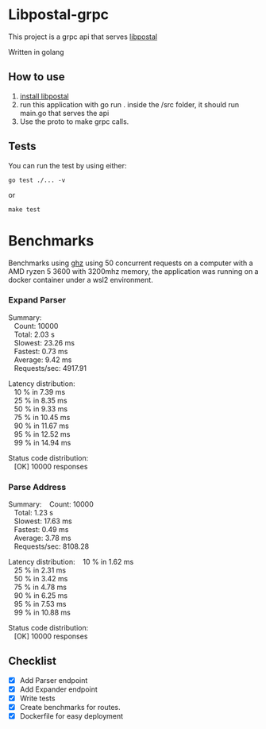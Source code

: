 # Libpostal-grpc

This project is a grpc api that serves [libpostal](https://github.com/openvenues/libpostal)

Written in golang

## How to use

1. [install libpostal](https://github.com/openvenues/libpostal)
2. run this application with go run . inside the /src folder, it should run main.go that serves the api
3. Use the proto to make grpc calls.

## Tests
You can run the test by using either:

`go test ./... -v`

or

`make test`

# Benchmarks
Benchmarks using [ghz](http://ghz.sh) using 50 concurrent requests on a computer with a AMD ryzen 5 3600 with 3200mhz memory, the application was running on a docker container under a wsl2 environment.

### Expand Parser
Summary:<br />
&nbsp;&nbsp;  Count:        10000 <br />
&nbsp;&nbsp;  Total:        2.03 s <br />
&nbsp;&nbsp;  Slowest:      23.26 ms <br />
&nbsp;&nbsp;  Fastest:      0.73 ms <br />
&nbsp;&nbsp;  Average:      9.42 ms <br />
&nbsp;&nbsp;  Requests/sec: 4917.91 <br />

Latency distribution:<br />
&nbsp;&nbsp;  10 % in 7.39 ms <br />
&nbsp;&nbsp;  25 % in 8.35 ms <br />
&nbsp;&nbsp;  50 % in 9.33 ms <br />
&nbsp;&nbsp;  75 % in 10.45 ms <br />
&nbsp;&nbsp;  90 % in 11.67 ms <br />
&nbsp;&nbsp;  95 % in 12.52 ms <br />
&nbsp;&nbsp;  99 % in 14.94 ms <br />

Status code distribution: <br />
&nbsp;&nbsp;  [OK]   10000 responses

### Parse Address
Summary:
&nbsp;&nbsp;  Count:        10000 <br />
&nbsp;&nbsp;  Total:        1.23 s <br />
&nbsp;&nbsp;  Slowest:      17.63 ms <br />
&nbsp;&nbsp;  Fastest:      0.49 ms <br />
&nbsp;&nbsp;  Average:      3.78 ms <br />
&nbsp;&nbsp;  Requests/sec: 8108.28 <br />

Latency distribution:
&nbsp;&nbsp;  10 % in 1.62 ms <br />
&nbsp;&nbsp;  25 % in 2.31 ms <br />
&nbsp;&nbsp;  50 % in 3.42 ms <br />
&nbsp;&nbsp;  75 % in 4.78 ms <br />
&nbsp;&nbsp;  90 % in 6.25 ms <br />
&nbsp;&nbsp;  95 % in 7.53 ms <br />
&nbsp;&nbsp;  99 % in 10.88 ms <br />

Status code distribution: <br />
&nbsp;&nbsp;  [OK]   10000 responses

## Checklist
- [X] Add Parser endpoint
- [X] Add Expander endpoint
- [X] Write tests
- [X] Create benchmarks for routes.
- [X] Dockerfile for easy deployment